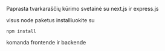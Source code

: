 Paprasta tvarkaraščių kūrimo svetainė su next.js ir express.js

visus node paketus installiuokite su
```
npm install
```
komanda frontende ir backende
